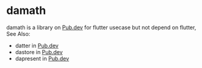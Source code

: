 # damath
damath is a library on [Pub.dev](https://pub.dev/packages/damath) for flutter usecase but not depend on flutter,
See Also:
- datter in [Pub.dev](https://pub.dev/packages/datter)
- dastore in [Pub.dev](https://pub.dev/packages/dastore)
- dapresent in [Pub.dev](https://pub.dev/packages/dapresent)
